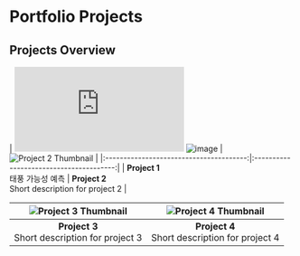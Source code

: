 # Portfolio Projects

## Projects Overview

| ![Project 1 - SQL](https://github.com/boeun-pk/Portfolio/blob/main/SQL/%ED%83%9C%ED%92%8D%20SQL%20%EB%B0%9C%ED%91%9C%20PPT_0620_06.pdf)
![image](https://github.com/user-attachments/assets/7972e591-d0e4-4a7d-9bf5-c6ed5700aa2f)
| ![Project 2 Thumbnail](link_to_image_2) |
|:---------------------------------------:|:---------------------------------------:|
| **Project 1**<br>태풍 가능성 예측 | **Project 2**<br>Short description for project 2 |




| ![Project 3 Thumbnail](link_to_image_3) | ![Project 4 Thumbnail](link_to_image_4) |
|:---------------------------------------:|:---------------------------------------:|
| **Project 3**<br>Short description for project 3 | **Project 4**<br>Short description for project 4 |
